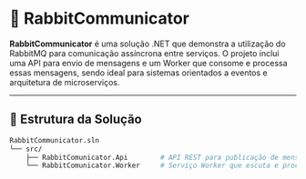 # 🐰 RabbitCommunicator

**RabbitCommunicator** é uma solução .NET que demonstra a utilização do RabbitMQ para comunicação assíncrona entre serviços. O projeto inclui uma API para envio de mensagens e um Worker que consome e processa essas mensagens, sendo ideal para sistemas orientados a eventos e arquitetura de microserviços.

---

## 📂 Estrutura da Solução

```bash
RabbitCommunicator.sln
└── src/
    ├── RabbitComunicator.Api        # API REST para publicação de mensagens no RabbitMQ.
    └── RabbitComunicator.Worker     # Serviço Worker que escuta e processa mensagens da fila.
